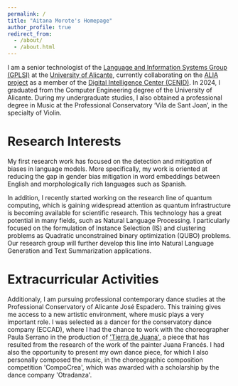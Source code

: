 ```yaml
---
permalink: /
title: "Aitana Morote's Homepage"
author_profile: true
redirect_from: 
  - /about/
  - /about.html
---
```


I am a senior technologist of the [Language and Information Systems Group (GPLSI)](https://gplsi.dlsi.ua.es/en/home/) at the [University of Alicante](https://www.ua.es/), currently collaborating on the [ALIA project](https://alia.gob.es/eng/) as a member of the [Digital Intelligence Center (CENID)](https://cenid.es/).
In 2024, I graduated from the Computer Engineering degree of the University of Alicante. During my undergraduate studies, I also obtained a professional degree in Music at the Professional Conservatory ‘Vila de Sant Joan’, in the specialty of Violin. 

Research Interests
======
My first research work has focused on the detection and mitigation of biases in language models. More specifically, my work is oriented at reducing the gap in gender bias mitigation in word embeddings between English and morphologically rich languages such as Spanish.

In addition, I recently started working on the research line of quantum computing, which is gaining widespread attention as quantum infrastructure is becoming available for scientific research. This technology has a great potential in many fields, such as Natural Language Processing. I particularly focused on the formulation of Instance Selection (IS) and clustering problems as Quadratic unconstrained binary optimization (QUBO) problems. Our research group will further develop this line into Natural Language Generation and Text Summarization applications.

Extracurricular Activities
======
Additionaly, I am pursuing professional contemporary dance studies at the Professional Conservatory of Alicante José Espadero. This training gives me access to a new artistic environment, where music plays a very important role. I was selected as a dancer for the conservatory dance company (ECCAD), where I had the chance to work with the choreographer Paula Serrano in the production of ['Tierra de Juana'](https://www.teatroprincipaldealicante.com/obra/tierra-de-juana/), a piece that has resulted from the research of the work of the painter Juana Francés. I had also the opportunity to present my own dance piece, for which I also personally composed the music, in the choreographic composition competition 'CompoCrea', which was awarded with a scholarship by the dance company 'Otradanza'.


